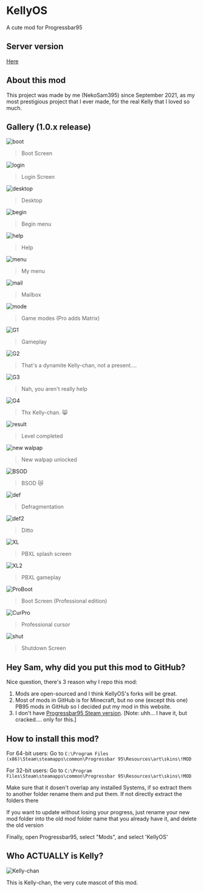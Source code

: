 # KellyOS
A cute mod for Progressbar95

## Server version
[Here](https://github.com/NekoSam395/KellyOS/tree/kellyos_server)

## About this mod
This project was made by me (NekoSam395) since September 2021, as my most prestigious project that I ever made, for the real Kelly that I loved so much.

## Gallery (1.0.x release)
![boot](https://cdn.discordapp.com/attachments/887320454170304552/949216705102626836/unknown.png)
> Boot Screen

![login](https://cdn.discordapp.com/attachments/887320454170304552/949216741014265896/unknown.png)
> Login Screen

![desktop](https://cdn.discordapp.com/attachments/887320454170304552/949211917229113375/unknown.png)
> Desktop

![begin](https://cdn.discordapp.com/attachments/887320454170304552/949211983008370779/unknown.png)
> Begin menu

![help](https://cdn.discordapp.com/attachments/887320454170304552/949212036099874877/unknown.png)
> Help

![menu](https://cdn.discordapp.com/attachments/887320454170304552/949212205520388106/unknown.png)
> My menu

![mail](https://cdn.discordapp.com/attachments/887320454170304552/949212139619504178/unknown.png)
> Mailbox

![mode](https://cdn.discordapp.com/attachments/887320454170304552/949211873100849152/unknown.png)
> Game modes (Pro adds Matrix)

![G1](https://cdn.discordapp.com/attachments/887320454170304552/949212825459490836/unknown.png)
> Gameplay

![G2](https://cdn.discordapp.com/attachments/887320454170304552/949212942358962176/unknown.png)
> That's a dynamite Kelly-chan, not a present....

![G3](https://cdn.discordapp.com/attachments/887320454170304552/949213380554682378/unknown.png)
> Nah, you aren't really help

![G4](https://cdn.discordapp.com/attachments/887320454170304552/949214292870324224/unknown.png)
> Thx Kelly-chan. 😸

![result](https://cdn.discordapp.com/attachments/887320454170304552/949211825852018698/unknown.png)
> Level completed

![new walpap](https://cdn.discordapp.com/attachments/887320454170304552/949212666797363260/unknown.png)
> New walpap unlocked

![BSOD](https://cdn.discordapp.com/attachments/887320454170304552/949214028910190602/unknown.png)
> BSOD 😿

![def](https://cdn.discordapp.com/attachments/887320454170304552/949214610802749440/unknown.png)
> Defragmentation

![def2](https://cdn.discordapp.com/attachments/887320454170304552/949214610802749440/unknown.png)
> Ditto

![XL](https://cdn.discordapp.com/attachments/887320454170304552/949215058850889758/unknown.png)
> PBXL splash screen

![XL2](https://cdn.discordapp.com/attachments/887320454170304552/949215315110281236/unknown.png)
> PBXL gameplay

![ProBoot](https://cdn.discordapp.com/attachments/887320454170304552/949217319429738496/unknown.png)
> Boot Screen (Professional edition)

![CurPro](https://cdn.discordapp.com/attachments/887320454170304552/949217537290276894/unknown.png)
> Professional cursor

![shut](https://cdn.discordapp.com/attachments/887320454170304552/949217250211164180/unknown.png)
> Shutdown Screen

## Hey Sam, why did you put this mod to GitHub?
Nice question, there's 3 reason why I repo this mod:
1. Mods are open-sourced and I think KellyOS's forks will be great.
2. Most of mods in GitHub is for Minecraft, but no one (except this one) PB95 mods in GitHub so I decided put my mod in this website.
3. I don't have [Progressbar95 Steam version](https://store.steampowered.com/app/1304550/Progressbar95/). [Note: uhh... I have it, but cracked.... only for this.]

## How to install this mod?
For 64-bit users: Go to
```C:\Program Files (x86)\Steam\steamapps\common\Progressbar 95\Resources\art\skins\!MOD```

For 32-bit users: Go to
```C:\Program Files\Steam\steamapps\common\Progressbar 95\Resources\art\skins\!MOD```

Make sure that it dosen't overlap any installed Systems, if so extract them to another folder rename them and put them. If not directly extract the folders there

If you want to update without losing your progress, just rename your new mod folder into the old mod folder name that you already have it, and delete the old version

Finally, open Progressbar95, select "Mods", and select 'KellyOS'

## Who ACTUALLY is Kelly?
![Kelly-chan](https://cdn.discordapp.com/attachments/889898536550940702/960551292852400158/unknown.png)

This is Kelly-chan, the very cute mascot of this mod.
